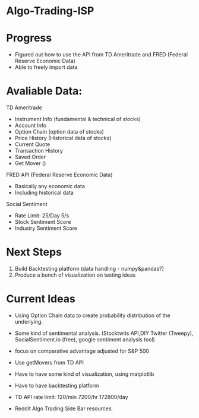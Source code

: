 # Algo-Trading-ISP

# Progress

- Figured out how to use the API from TD Ameritrade and FRED (Federal Reserve Economic Data)
- Able to freely import data

# Avaliable Data:

TD Ameritrade
- Instrument Info (fundamental & technical of stocks)
- Account Info
- Option Chain (option data of stocks)
- Price History (Historical data of stocks)
- Current Quote
- Transaction History
- Saved Order
- Get Mover ()

FRED API (Federal Reserve Economic Data)
- Basically any economic data
- Including historical data

Social Sentiment
- Rate Limit: 25/Day 5/s
- Stock Sentiment Score
- Industry Sentiment Score

# Next Steps

1. Build Backtesting platform (data handling - numpy&pandas?)
2. Produce a bunch of visualization on testing ideas

# Current Ideas
- Using Option Chain data to create probability distribution of the underlying.
- Some kind of sentimental analysis. (Stocktwits API,DIY Twitter (Tweepy), SocialSentiment.io (free), google sentiment analysis tool)
- focus on comparative advantage adjusted for S&P 500
- Use getMovers from TD API 

- Have to have some kind of visualization, using matplotlib
- Have to have backtesting platform 
- TD API rate limit: 120/min   7200/hr   172800/day
- Reddit Algo Trading Side Bar resources.

